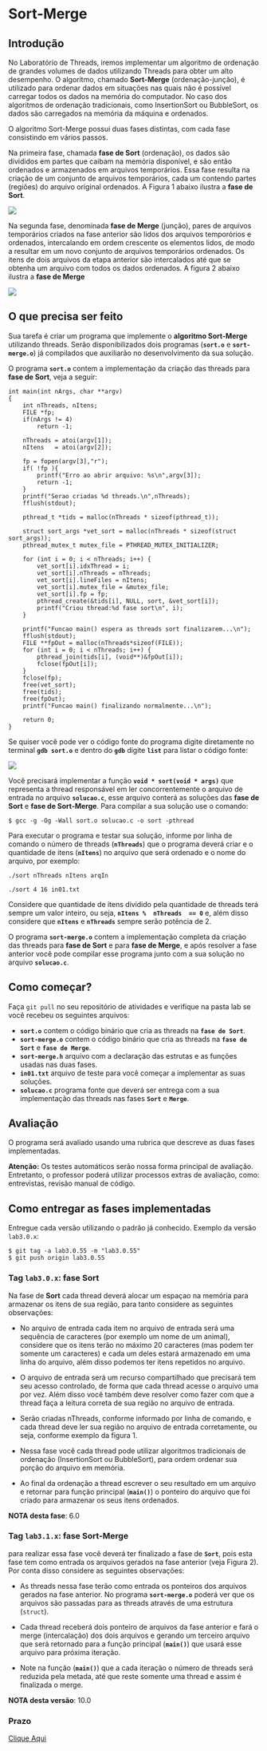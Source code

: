 # Sort-Merge

## Introdução

No Laboratório de Threads, iremos implementar um algoritmo de ordenação de grandes volumes de dados utilizando Threads para obter um alto desempenho. O algoritmo, chamado **Sort-Merge** (ordenação-junção), é utilizado para ordenar dados em situações nas quais não é possível carregar todos os dados na memória do computador. No caso dos algoritmos de ordenação tradicionais, como InsertionSort ou BubbleSort, os dados são carregados na memória da máquina e ordenados.

O algoritmo Sort-Merge possui duas fases distintas, com cada fase consistindo em vários passos.

Na primeira fase, chamada **fase de Sort** (ordenação), os dados são divididos em partes que caibam na memória disponível, e são então ordenados e armazenados em arquivos temporários. Essa fase resulta na criação de um conjunto de arquivos temporários, cada um contendo partes (regiões) do arquivo original ordenados. A Figura 1 abaixo ilustra a **fase de Sort**.

![](img/fase-sort.png)

Na segunda fase, denominada **fase de Merge** (junção), pares de arquivos temporários criados na fase anterior são lidos dos arquivos temporórios e ordenados, intercalando em ordem crescente os elementos lidos, de modo a resultar em um novo conjunto de arquivos temporários ordenados. Os itens de dois arquivos da etapa anterior são intercalados até que se obtenha um arquivo com todos os dados ordenados. A figura 2 abaixo ilustra a **fase de Merge**

![](img/fase-merge.png)


## O que precisa ser feito

Sua tarefa é criar um programa que implemente o **algoritmo Sort-Merge** utilizando threads. Serão disponibilizados dois programas (**`sort.o`** e **`sort-merge.o`**) já compilados que auxiliarão no desenvolvimento da sua solução.

O programa **`sort.o`** contem a implementação da criação das threads para **fase de Sort**, veja a seguir:
```
int main(int nArgs, char **argv)
{   
    int nThreads, nItens;
    FILE *fp;
    if(nArgs != 4)
        return -1;
    
    nThreads = atoi(argv[1]);
    nItens   = atoi(argv[2]);

    fp = fopen(argv[3],"r");
    if( !fp ){
        printf("Erro ao abrir arquivo: %s\n",argv[3]);
        return -1;
    }
    printf("Serao criadas %d threads.\n",nThreads);
    fflush(stdout);
    
    pthread_t *tids = malloc(nThreads * sizeof(pthread_t));
    
    struct sort_args *vet_sort = malloc(nThreads * sizeof(struct sort_args));
    pthread_mutex_t mutex_file = PTHREAD_MUTEX_INITIALIZER;

    for (int i = 0; i < nThreads; i++) {
        vet_sort[i].idxThread = i;
        vet_sort[i].nThreads = nThreads;
        vet_sort[i].lineFiles = nItens;
        vet_sort[i].mutex_file = &mutex_file;
        vet_sort[i].fp = fp;
        pthread_create(&tids[i], NULL, sort, &vet_sort[i]);
        printf("Criou thread:%d fase sort\n", i);
    }
    
    printf("Funcao main() espera as threads sort finalizarem...\n");
    fflush(stdout);
    FILE **fpOut = malloc(nThreads*sizeof(FILE));
    for (int i = 0; i < nThreads; i++) {
        pthread_join(tids[i], (void**)&fpOut[i]);
        fclose(fpOut[i]);   
    }
    fclose(fp);
    free(vet_sort);
    free(tids);
    free(fpOut);
    printf("Funcao main() finalizando normalmente...\n");

    return 0;
}
```
Se quiser você pode ver o código fonte do programa  digite diretamente no terminal **`gdb sort.o`** e dentro do **`gdb`** digite **`list`** para listar o código fonte:

![](img/gdb.png)

Você precisará implementar a função **`void * sort(void * args)`** que representa a thread responsável em ler concorrentemente o arquivo de entrada no arquivo **`solucao.c`**, esse arquivo conterá as soluções das **fase de Sort** e **fase de Sort-Merge**. Para compilar a sua solução use o comando:

```
$ gcc -g -Og -Wall sort.o solucao.c -o sort -pthread
```


Para executar o programa e testar sua solução, informe por linha de comando o número de threads (**`nThreads`**) que o programa deverá criar e o quantidade de itens (**`nItens`**) no arquivo que será ordenado e o nome do arquivo, por exemplo:

    
```
./sort nThreads nItens arqIn

./sort 4 16 in01.txt
```

Considere que quantidade de itens  dividido pela quantidade de  threads terá sempre um valor inteiro, ou seja, **`nItens %  nThreads  == 0`** e, além disso considere que  **`nItens`** e **`nThreads`** sempre serão potência de 2.

O programa **`sort-merge.o`** contem a implementação completa da criação das threads para **fase de Sort** e para **fase de Merge**, e após resolver a fase anterior você pode compilar esse programa junto com a sua solução no arquivo **`solucao.c`**. 


## Como começar?

Faça `git pull` no seu repositório de atividades e verifique na pasta lab se você recebeu os seguintes arquivos: 
- **`sort.o`** contem o código binário que cria as threads na **`fase de Sort`**. 
- **`sort-merge.o`** contem o código binário que cria as threads na **`fase de Sort`** e **`fase de Merge`**. 
- **`sort-merge.h`** arquivo com a declaração das estrutas e as funções usadas nas duas fases.
- **`in01.txt`** arquivo de teste para você começar a implementar as suas soluções.
- **`solucao.c`** programa fonte que deverá ser entrega com a sua implementação das threads nas fases  **`Sort`** e  **`Merge`**. 

## Avaliação

O programa será avaliado usando uma rubrica que descreve as duas fases implementadas. 

**Atenção:** Os testes automáticos serão nossa forma principal de avaliação. Entretanto, o professor poderá utilizar processos extras de avaliação, como: entrevistas, revisão manual de código.

## Como entregar as fases implementadas

Entregue cada versão utilizando o padrão já conhecido. Exemplo da versão `lab3.0.x`:

```
$ git tag -a lab3.0.55 -m "lab3.0.55"
$ git push origin lab3.0.55
```

### Tag `lab3.0.x`: fase Sort

Na fase de **Sort** cada thread deverá alocar um espaçao na memória para armazenar os itens de sua região, para tanto considere as seguintes observações:

* No arquivo de entrada cada item no arquivo de entrada será uma sequência de caracteres (por exemplo um nome de um animal), considere que os itens terão no máximo 20 caracteres (mas podem ter somente um caracteres) e cada um deles  estará armazenado em uma linha do arquivo, além disso podemos ter itens repetidos no arquivo.

* O arquivo de entrada será um recurso compartilhado que precisará tem seu acesso controlado, de forma que cada thread acesse o arquivo uma por vez. Além disso você também deve resolver como fazer com que a thread  faça a leitura correta de sua região no arquivo de entrada.

* Serão criadas nThreads, conforme informado por linha de comando, e cada thread deve ler sua região no arquivo de entrada corretamente, ou seja, conforme exemplo da figura 1.

* Nessa fase você cada thread pode utilizar algoritmos tradicionais de ordenação (InsertionSort ou BubbleSort), para ordem ordenar sua porção do arquivo em memória.

* Ao final da ordenação a thread escrever o seu resultado em um arquivo e retornar para função principal (**`main()`**) o ponteiro do arquivo que foi criado para armazenar os seus itens ordenados.

**NOTA desta fase**: 6.0

### Tag `lab3.1.x`: fase Sort-Merge

para realizar essa fase você deverá ter finalizado a fase de **`Sort`**, pois esta fase tem como entrada os arquivos gerados na fase anterior (veja Figura 2). Por conta disso considere as seguintes observações:

* As threads nessa fase terão como entrada os ponteiros dos arquivos gerados na fase anterior. No programa   **`sort-merge.o`** poderá ver que os arquivos são passadas para as threads através de uma estrutura (`struct`).

* Cada thread receberá dois ponteiro de arquivos da fase anterior e fará o merge (intercalação) dos dois arquivos e gerando um terceiro arquivo que será retornado para a função principal (**`main()`**) que usará esse arquivo para próxima iteração.

* Note na função  (**`main()`**) que a cada iteração o número de threads será reduzida pela metada, até que reste somente uma thread e assim é finalizada o merge.


**NOTA desta versão**: 10.0

### Prazo 
[Clique Aqui](../../sobre)

